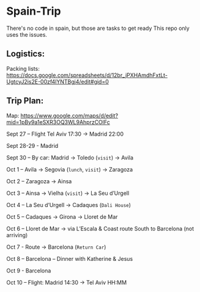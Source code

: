 # Spain-Trip
There's no code in spain, but those are tasks to get ready
This repo only uses the issues.

## Logistics:

Packing lists: https://docs.google.com/spreadsheets/d/12br_jPXHAmdhFxtLt-UgtcyJ2is2E-00zf4lYNTBgj4/edit#gid=0

## Trip Plan:

Map: https://www.google.com/maps/d/edit?mid=1pBy9a1eSXR3OQ3WL9AhprzCOlFc

Sept 27 – Flight Tel Aviv 17:30 &rarr; Madrid 22:00

Sept 28-29 - Madrid

Sept 30 – By car: Madrid &rarr; Toledo (`visit`) &rarr; Avila

Oct 1 – Avila &rarr; Segovia (`lunch`, `visit`) &rarr; Zaragoza

Oct 2 – Zaragoza &rarr; Ainsa

Oct 3 – Ainsa &rarr; Vielha (`visit`) &rarr; La Seu d’Urgell

Oct 4 – La Seu d’Urgell &rarr; Cadaques (`Dali House`)

Oct 5 – Cadaques &rarr; Girona &rarr; Lloret de Mar

Oct 6 – Lloret de Mar &rarr; via L’Escala &amp; Coast route South to Barcelona (not arriving)

Oct 7 - Route &rarr; Barcelona (`Return Car`)

Oct 8 – Barcelona – Dinner with Katherine &amp; Jesus

Oct 9 - Barcelona

Oct 10 – Flight: Madrid 14:30 &rarr; Tel Aviv HH:MM
